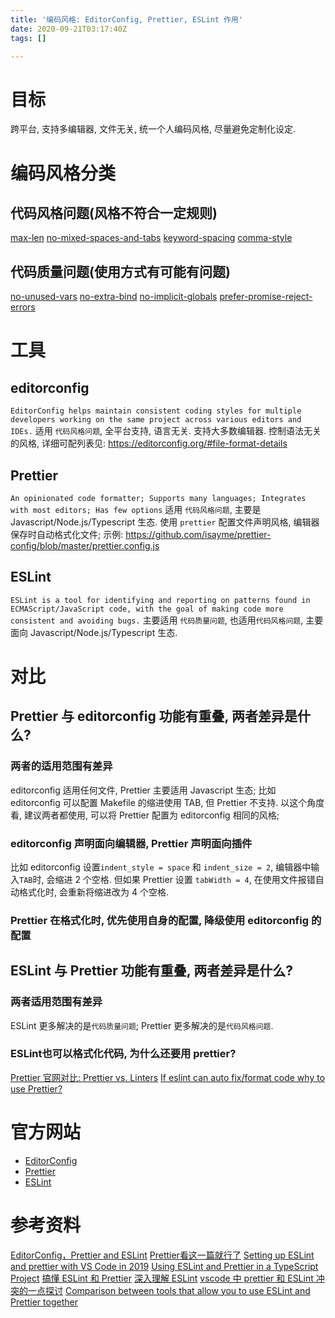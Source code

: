 ```yaml
---
title: '编码风格: EditorConfig, Prettier, ESLint 作用'
date: 2020-09-21T03:17:40Z
tags: []

---
```


# 目标
跨平台, 支持多编辑器, 文件无关, 统一个人编码风格, 尽量避免定制化设定.

# 编码风格分类
## 代码风格问题(风格不符合一定规则)
[max-len](https://eslint.org/docs/rules/max-len)
[no-mixed-spaces-and-tabs](https://eslint.org/docs/rules/no-mixed-spaces-and-tabs)
[keyword-spacing](https://eslint.org/docs/rules/keyword-spacing)
[comma-style](https://eslint.org/docs/rules/comma-style)

## 代码质量问题(使用方式有可能有问题)
[no-unused-vars](https://eslint.org/docs/rules/no-unused-vars)
[no-extra-bind](https://eslint.org/docs/rules/no-extra-bind)
[no-implicit-globals](https://eslint.org/docs/rules/no-implicit-globals)
[prefer-promise-reject-errors](https://eslint.org/docs/rules/prefer-promise-reject-errors)

# 工具
## editorconfig
`EditorConfig helps maintain consistent coding styles for multiple developers working on the same project across various editors and IDEs.`
适用 `代码风格问题`, 全平台支持, 语言无关.
支持大多数编辑器. 控制语法无关的风格, 详细可配列表见: https://editorconfig.org/#file-format-details

## Prettier
`An opinionated code formatter; Supports many languages; Integrates with most editors; Has few options`
适用 `代码风格问题`, 主要是 Javascript/Node.js/Typescript 生态.
使用 `prettier` 配置文件声明风格, 编辑器保存时自动格式化文件; 示例: https://github.com/isayme/prettier-config/blob/master/prettier.config.js

## ESLint
`ESLint is a tool for identifying and reporting on patterns found in ECMAScript/JavaScript code, with the goal of making code more consistent and avoiding bugs.`
主要适用 `代码质量问题`, 也适用`代码风格问题`, 主要面向 Javascript/Node.js/Typescript 生态.

# 对比
## Prettier 与 editorconfig 功能有重叠, 两者差异是什么?
### 两者的适用范围有差异
editorconfig 适用任何文件, Prettier 主要适用 Javascript 生态;
比如 editorconfig 可以配置 Makefile 的缩进使用 TAB, 但 Prettier 不支持.
以这个角度看, 建议两者都使用, 可以将 Prettier 配置为 editorconfig 相同的风格;

### editorconfig 声明面向编辑器, Prettier 声明面向插件
比如 editorconfig 设置`indent_style = space` 和 `indent_size = 2`, 编辑器中输入`TAB`时, 会缩进 2 个空格.
但如果 Prettier 设置 `tabWidth = 4`, 在使用文件报错自动格式化时, 会重新将缩进改为 4 个空格.

### Prettier 在格式化时, 优先使用自身的配置, 降级使用 editorconfig 的配置

## ESLint 与 Prettier 功能有重叠, 两者差异是什么?
### 两者适用范围有差异
ESLint 更多解决的是`代码质量问题`; Prettier 更多解决的是`代码风格问题`.

### ESLint也可以格式化代码, 为什么还要用 prettier? 
[Prettier 官网对比: Prettier vs. Linters](https://prettier.io/docs/en/comparison.html)
[If eslint can auto fix/format code why to use Prettier?](https://github.com/prettier/prettier-eslint/issues/101)

# 官方网站
- [EditorConfig](https://editorconfig.org/#file-format-details)
- [Prettier](https://prettier.io/)
- [ESLint](https://eslint.org/)

# 参考资料
[EditorConfig，Prettier and ESLint](https://github.com/xtyi/blog/issues/2)
[Prettier看这一篇就行了](https://zhuanlan.zhihu.com/p/81764012)
[Setting up ESLint and prettier with VS Code in 2019](https://pakatagoh.com/blog/setting-up-eslint-and-prettier-with-vs-code-in-2019)
[Using ESLint and Prettier in a TypeScript Project](https://www.robertcooper.me/using-eslint-and-prettier-in-a-typescript-project)
[搞懂 ESLint 和 Prettier](https://zhuanlan.zhihu.com/p/80574300)
[深入理解 ESLint](https://zhuanlan.zhihu.com/p/75531199)
[vscode 中 prettier 和 ESLint 冲突的一点探讨](https://zhuanlan.zhihu.com/p/142105418)
[Comparison between tools that allow you to use ESLint and Prettier together](https://gist.github.com/yangshun/318102f525ec68033bf37ac4a010eb0c)